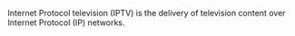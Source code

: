 Internet Protocol television (IPTV) is the delivery of television content over Internet Protocol (IP) networks.
